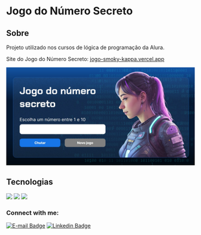 # Jogo do Número Secreto 

<h2>Sobre</h2>
<p>Projeto utilizado nos cursos de lógica de programação da Alura.</p>

Site do Jogo do Número Secreto: [jogo-smoky-kappa.vercel.app
](https://jogo-smoky-kappa.vercel.app/)

<p align="center"><img src="https://raw.githubusercontent.com/piresand/jogo-do-numero-secreto/main/img/jogo.jpg" /></p>

## Tecnologias
<div>
  <img src="https://img.shields.io/badge/HTML-239120?style=for-the-badge&logo=html5&logoColor=white">
  <img src="https://img.shields.io/badge/CSS-239120?&style=for-the-badge&logo=css3&logoColor=white">
  <img src="https://img.shields.io/badge/JavaScript-F7DF1E?style=for-the-badge&logo=javascript&logoColor=black">
</div>


### Connect with me:
[![E-mail Badge](https://img.shields.io/badge/Email-andrepires.corporativo%40gmail.com-green)](andrepires.corporativo@gmail.com)
[![Linkedin Badge](https://img.shields.io/badge/-LinkedIn-blue?style=flat-square&logo=Linkedin&logoColor=white&link=https://www.linkedin.com/in/andre-s-pires)](https://www.linkedin.com/in/piresand/)  
